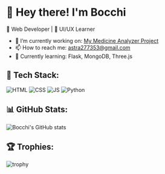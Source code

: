 # 👋 Hey there! I'm Bocchi

🌱 Web Developer | 🎨 UI/UX Learner 

- 🔭 I’m currently working on: [My Medicine Analyzer Project](https://data-analyzerrr.netlify.app/)
- 📫 How to reach me: astra277353@gmail.com
- 🧠 Currently learning: Flask, MongoDB, Three.js

## 🔧 Tech Stack:
![HTML](https://img.shields.io/badge/-HTML5-E34F26?style=flat&logo=html5&logoColor=white)
![CSS](https://img.shields.io/badge/-CSS3-1572B6?style=flat&logo=css3)
![JS](https://img.shields.io/badge/-JavaScript-F7DF1E?style=flat&logo=javascript)
![Python](https://img.shields.io/badge/-Python-3776AB?style=flat&logo=python)

## 📊 GitHub Stats:
![Bocchi's GitHub stats](https://github-readme-stats.vercel.app/api?username=bocchi277&show_icons=true&theme=tokyonight)

## 🏆 Trophies:
![trophy](https://github-profile-trophy.vercel.app/?username=bocchi277&theme=onedark)
